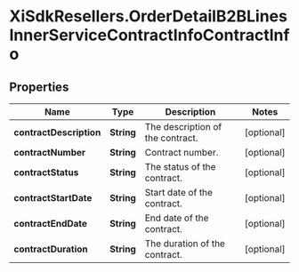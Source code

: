 # XiSdkResellers.OrderDetailB2BLinesInnerServiceContractInfoContractInfo

## Properties

Name | Type | Description | Notes
------------ | ------------- | ------------- | -------------
**contractDescription** | **String** | The description of the contract. | [optional] 
**contractNumber** | **String** | Contract number. | [optional] 
**contractStatus** | **String** | The status of the contract. | [optional] 
**contractStartDate** | **String** | Start date of the contract. | [optional] 
**contractEndDate** | **String** | End date of the contract. | [optional] 
**contractDuration** | **String** | The duration of the contract. | [optional] 


